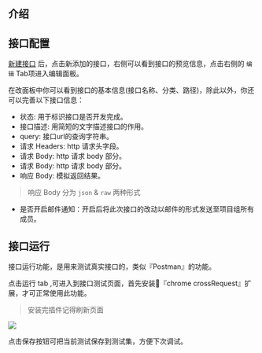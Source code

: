 ## 介绍

## 接口配置

[新建接口](./usage-创建第一个API.html#新建_编辑接口) 后，点击新添加的接口，右侧可以看到接口的预览信息，点击右侧的 `编辑` Tab项进入编辑面板。

在改面板中你可以看到接口的基本信息(接口名称、分类、路径)，除此以外，你还可以完善以下接口信息：

- 状态: 用于标识接口是否开发完成。
- 接口描述: 用简短的文字描述接口的作用。
- query: 接口url的查询字符串。
- 请求 Headers: http 请求头字段。
- 请求 Body: http 请求 body 部分。
- 请求 Body: http 请求 body 部分。
- 响应 Body: 模拟返回结果。
> 响应 Body 分为 `json` & `raw` 两种形式

- 是否开启邮件通知：开启后将此次接口的改动以邮件的形式发送至项目组所有成员。

## 接口运行
接口运行功能，是用来测试真实接口的，类似『Postman』的功能。

点击运行 tab ,可进入到接口测试页面，首先安装『chrome crossRequest』扩展，才可正常使用此功能。

> 安装完插件记得刷新页面
 

<img src="./images/interface_run.jpg" />

点击保存按钮可把当前测试保存到测试集，方便下次调试。
